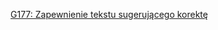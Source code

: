 [G177: Zapewnienie tekstu sugerującego korektę](https://www.w3.org/WAI/WCAG22/Techniques/general/G177)